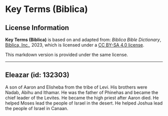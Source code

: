 # Key Terms (Biblica)

## License Information

**Key Terms (Biblica)** is based on and adapted from: _Biblica Bible Dictionary_, [Biblica, Inc.](https://www.biblica.com/), 2023, which is licensed under a [CC BY-SA 4.0 license](https://creativecommons.org/licenses/by-sa/4.0/legalcode.en).

This markdown version is provided under the same license.



--------------------------------

## Eleazar (id: 132303)

A son of Aaron and Elisheba from the tribe of Levi. His brothers were Nadab, Abihu and Ithamar. He was the father of Phinehas and became the chief leader of the Levites. He became the high priest after Aaron died. He helped Moses lead the people of Israel in the desert. He helped Joshua lead the people of Israel in Canaan.


